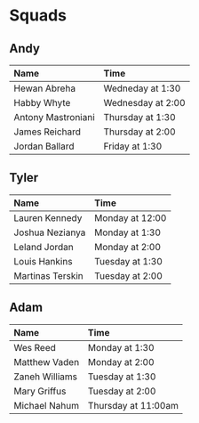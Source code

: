 # Squads

## Andy

| Name               | Time              |
|:-------------------|:------------------|
| Hewan Abreha       | Wedneday at 1:30  |
| Habby Whyte        | Wednesday at 2:00 |
| Antony Mastroniani | Thursday at 1:30  |
| James Reichard     | Thursday at 2:00  |
| Jordan Ballard     | Friday at 1:30    |

## Tyler

| Name             | Time            |
|:-----------------|:----------------|
| Lauren Kennedy   | Monday at 12:00 |
| Joshua Nezianya  | Monday at 1:30  |
| Leland Jordan    | Monday at 2:00  |
| Louis Hankins    | Tuesday at 1:30 |
| Martinas Terskin | Tuesday at 2:00 |

## Adam

| Name           | Time                |
|:---------------|:--------------------|
| Wes Reed       | Monday at 1:30      |
| Matthew Vaden  | Monday at 2:00      |
| Zaneh Williams | Tuesday at 1:30     |
| Mary Griffus   | Tuesday at 2:00     |
| Michael Nahum  | Thursday at 11:00am |
